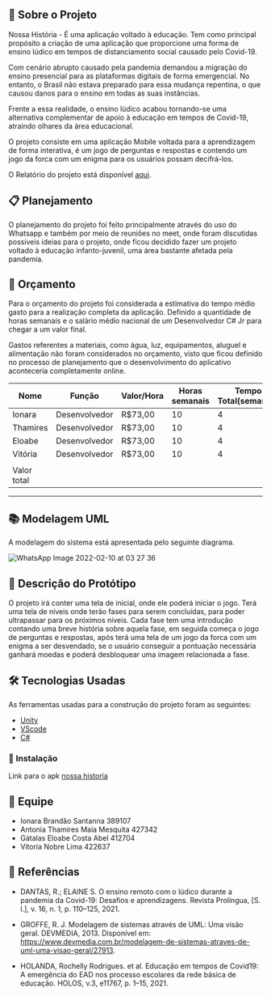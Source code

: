 ## 🚀 Sobre o Projeto

Nossa História - É uma aplicação voltado à educação. Tem como principal propósito a criação de uma aplicação que proporcione uma forma de ensino lúdico em tempos de distanciamento social causado pelo Covid-19.

Com cenário abrupto causado pela pandemia demandou a migração do ensino presencial para as plataformas digitais de forma emergencial. No entanto, o Brasil não estava preparado para essa mudança repentina, o que causou danos para o ensino em todas as suas instâncias. 

Frente a essa realidade, o ensino lúdico acabou tornando-se uma alternativa complementar de apoio à educação em tempos de Covid-19, atraindo olhares da área educacional.

O projeto consiste em uma aplicação Mobile voltada para a aprendizagem de forma interativa, é um jogo de perguntas e respostas e contendo um jogo da forca com um enigma para os usuários possam decifrá-los.

O Relatório do projeto está disponível [aqui](https://github.com/thamiresmaia/Trabalho-de-engenharia-de-software/blob/main/TRABALHO%20DE%20ENG.%20SOFTWARE%20-%20ENSINO%20L%C3%9ADICO%20-%20Documentos%20Google.pdf).

## 📋 Planejamento

O planejamento do projeto foi feito principalmente através do uso do Whatsapp e também por meio de reuniões no meet, onde foram discutidas possíveis ideias para o projeto, onde ficou decidido fazer um projeto voltado à educação infanto-juvenil, uma área bastante afetada pela pandemia.

## 💸 Orçamento 
Para o orçamento do projeto foi considerada a estimativa do tempo médio gasto para a realização completa da aplicação. Definido a quantidade de horas semanais e o salário médio nacional de um Desenvolvedor C# Jr para chegar a um valor final.

Gastos referentes a materiais, como água, luz, equipamentos, aluguel e alimentação não foram considerados no orçamento, visto que ficou definido no processo de planejamento que o desenvolvimento do aplicativo aconteceria completamente online.


|           Nome            |      Função       |   Valor/Hora   | Horas semanais |Tempo Total(semanas)|   Total    |
|---------------------------|-------------------|----------------|----------------|--------------------|------------|
| Ionara                    | Desenvolvedor     |   R$73,00      |      10        |          4         | R$2.920,00 |
| Thamires                  | Desenvolvedor     |   R$73,00      |      10        |          4         | R$2.920,00 |
| Eloabe                    | Desenvolvedor     |   R$73,00      |      10        |          4         | R$2.920,00 |
| Vitória                   | Desenvolvedor     |   R$73,00      |      10        |          4         | R$2.920,00 |
|                                                                                                                   |
| Valor total               |                   |                |                |                    |R$11.680,00 |
---------------------------------------------------------------------------------------------------------------------

## 📚 Modelagem UML
A modelagem do sistema está apresentada pelo seguinte diagrama. 

![WhatsApp Image 2022-02-10 at 03 27 36](https://user-images.githubusercontent.com/50304983/153544121-550bb979-2c71-4e43-9ea1-eb10dc550bf4.jpeg)

## 📱 Descrição do Protótipo

O projeto irá conter uma tela de inicial, onde ele poderá iniciar o jogo. Terá uma tela de níveis onde terão fases para serem concluídas, para poder ultrapassar para os próximos níveis. Cada fase tem uma introdução contando uma breve história sobre aquela fase, em seguida começa o jogo de perguntas e respostas, após terá uma tela de um jogo da forca com um enigma a ser desvendado, se o usuário conseguir a pontuação necessária ganhará moedas e poderá desbloquear uma imagem relacionada a fase. 

## 🛠 Tecnologias Usadas

As ferramentas usadas para a construção do projeto foram as seguintes:

- [Unity](https://unity.com/pt)
- [VScode](https://code.visualstudio.com/)
- [C#](https://docs.microsoft.com/pt-br/dotnet/csharp/)

### 🔧 Instalação

Link para o apk [nossa historia](https://drive.google.com/file/d/1PjdD4frM08ijyrivZjbVYtTwDnIdxERc/view?usp=sharing)

## 💪 Equipe

- Ionara Brandão Santanna 389107
- Antonia Thamires Maia Mesquita 427342
- Gátalas Eloabe Costa Abel 412704
- Vitoria Nobre Lima  422637

## 📝 Referências

- DANTAS, R.; ELAINE S. O ensino remoto com o lúdico durante a pandemia da Covid-19: Desafios e aprendizagens. Revista Prolíngua, [S. l.], v. 16, n. 1, p. 110–125, 2021. 

- GROFFE, R. J. Modelagem de sistemas através de UML: Uma visão geral. DEVMEDIA, 2013. Disponível em: <https://www.devmedia.com.br/modelagem-de-sistemas-atraves-de-uml-uma-visao-geral/27913>.

- HOLANDA, Rochelly Rodrigues. et al. Educação em tempos de Covid19: A emergência do EAD nos processo escolares da rede básica de educação. HOLOS, v.3, e11767, p. 1–15, 2021.


